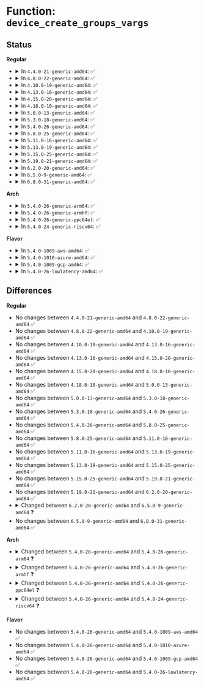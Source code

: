 # Function: <code>device_create_groups_vargs</code>

## Status
<b>Regular</b>
<ul>
<li>
<details>
<summary>In <code>4.4.0-21-generic-amd64</code>: ✅</summary>

```c
struct device * device_create_groups_vargs(struct class * class, struct device * parent, dev_t devt, void * drvdata, const struct attribute_group * * groups, const char * fmt, struct __va_list_tag * args)
```

```json
{
  "name": "device_create_groups_vargs",
  "collision_type": "Unique Static",
  "inline_type": "No",
  "funcs": [
    {
      "addr": 18446744071584385920,
      "name": "device_create_groups_vargs",
      "external": false,
      "loc": "drivers/base/core.c:1680",
      "file": "drivers/base/core.c",
      "inline": "seen, unknown",
      "caller_inline": [],
      "caller_func": [
        "drivers/base/core.c:device_create",
        "drivers/base/core.c:device_create_with_groups"
      ]
    }
  ],
  "symbols": [
    {
      "addr": 18446744071584385920,
      "name": "device_create_groups_vargs",
      "section": ".text",
      "bind": "STB_LOCAL",
      "size": 235
    }
  ]
}
```
</details>
</li>
<li>
<details>
<summary>In <code>4.8.0-22-generic-amd64</code>: ✅</summary>

```c
struct device * device_create_groups_vargs(struct class * class, struct device * parent, dev_t devt, void * drvdata, const struct attribute_group * * groups, const char * fmt, struct __va_list_tag * args)
```

```json
{
  "name": "device_create_groups_vargs",
  "collision_type": "Unique Static",
  "inline_type": "No",
  "funcs": [
    {
      "addr": 18446744071584720816,
      "name": "device_create_groups_vargs",
      "external": false,
      "loc": "drivers/base/core.c:1680",
      "file": "drivers/base/core.c",
      "inline": "seen, unknown",
      "caller_inline": [],
      "caller_func": [
        "drivers/base/core.c:device_create_with_groups",
        "drivers/base/core.c:device_create"
      ]
    }
  ],
  "symbols": [
    {
      "addr": 18446744071584720816,
      "name": "device_create_groups_vargs",
      "section": ".text",
      "bind": "STB_LOCAL",
      "size": 235
    }
  ]
}
```
</details>
</li>
<li>
<details>
<summary>In <code>4.10.0-19-generic-amd64</code>: ✅</summary>

```c
struct device * device_create_groups_vargs(struct class * class, struct device * parent, dev_t devt, void * drvdata, const struct attribute_group * * groups, const char * fmt, struct __va_list_tag * args)
```

```json
{
  "name": "device_create_groups_vargs",
  "collision_type": "Unique Static",
  "inline_type": "No",
  "funcs": [
    {
      "addr": 18446744071584910608,
      "name": "device_create_groups_vargs",
      "external": false,
      "loc": "drivers/base/core.c:2271",
      "file": "drivers/base/core.c",
      "inline": "seen, unknown",
      "caller_inline": [],
      "caller_func": [
        "drivers/base/core.c:device_create_with_groups",
        "drivers/base/core.c:device_create"
      ]
    }
  ],
  "symbols": [
    {
      "addr": 18446744071584910608,
      "name": "device_create_groups_vargs",
      "section": ".text",
      "bind": "STB_LOCAL",
      "size": 235
    }
  ]
}
```
</details>
</li>
<li>
<details>
<summary>In <code>4.13.0-16-generic-amd64</code>: ✅</summary>

```c
struct device * device_create_groups_vargs(struct class * class, struct device * parent, dev_t devt, void * drvdata, const struct attribute_group * * groups, const char * fmt, struct __va_list_tag * args)
```

```json
{
  "name": "device_create_groups_vargs",
  "collision_type": "Unique Static",
  "inline_type": "No",
  "funcs": [
    {
      "addr": 18446744071584995888,
      "name": "device_create_groups_vargs",
      "external": false,
      "loc": "drivers/base/core.c:2269",
      "file": "drivers/base/core.c",
      "inline": "seen, unknown",
      "caller_inline": [],
      "caller_func": [
        "drivers/base/core.c:device_create_with_groups",
        "drivers/base/core.c:device_create"
      ]
    }
  ],
  "symbols": [
    {
      "addr": 18446744071584995888,
      "name": "device_create_groups_vargs",
      "section": ".text",
      "bind": "STB_LOCAL",
      "size": 236
    }
  ]
}
```
</details>
</li>
<li>
<details>
<summary>In <code>4.15.0-20-generic-amd64</code>: ✅</summary>

```c
struct device * device_create_groups_vargs(struct class * class, struct device * parent, dev_t devt, void * drvdata, const struct attribute_group * * groups, const char * fmt, struct __va_list_tag * args)
```

```json
{
  "name": "device_create_groups_vargs",
  "collision_type": "Unique Static",
  "inline_type": "No",
  "funcs": [
    {
      "addr": 18446744071585417776,
      "name": "device_create_groups_vargs",
      "external": false,
      "loc": "drivers/base/core.c:2404",
      "file": "drivers/base/core.c",
      "inline": "seen, unknown",
      "caller_inline": [],
      "caller_func": [
        "drivers/base/core.c:device_create_with_groups",
        "drivers/base/core.c:device_create"
      ]
    }
  ],
  "symbols": [
    {
      "addr": 18446744071585417776,
      "name": "device_create_groups_vargs",
      "section": ".text",
      "bind": "STB_LOCAL",
      "size": 236
    }
  ]
}
```
</details>
</li>
<li>
<details>
<summary>In <code>4.18.0-10-generic-amd64</code>: ✅</summary>

```c
struct device * device_create_groups_vargs(struct class * class, struct device * parent, dev_t devt, void * drvdata, const struct attribute_group * * groups, const char * fmt, struct __va_list_tag * args)
```

```json
{
  "name": "device_create_groups_vargs",
  "collision_type": "Unique Static",
  "inline_type": "No",
  "funcs": [
    {
      "addr": 18446744071585660496,
      "name": "device_create_groups_vargs",
      "external": false,
      "loc": "drivers/base/core.c:2451",
      "file": "drivers/base/core.c",
      "inline": "seen, unknown",
      "caller_inline": [],
      "caller_func": [
        "drivers/base/core.c:device_create_with_groups",
        "drivers/base/core.c:device_create"
      ]
    }
  ],
  "symbols": [
    {
      "addr": 18446744071585660496,
      "name": "device_create_groups_vargs",
      "section": ".text",
      "bind": "STB_LOCAL",
      "size": 240
    }
  ]
}
```
</details>
</li>
<li>
<details>
<summary>In <code>5.0.0-13-generic-amd64</code>: ✅</summary>

```c
struct device * device_create_groups_vargs(struct class * class, struct device * parent, dev_t devt, void * drvdata, const struct attribute_group * * groups, const char * fmt, struct __va_list_tag * args)
```

```json
{
  "name": "device_create_groups_vargs",
  "collision_type": "Unique Static",
  "inline_type": "No",
  "funcs": [
    {
      "addr": 18446744071585786768,
      "name": "device_create_groups_vargs",
      "external": false,
      "loc": "drivers/base/core.c:2526",
      "file": "drivers/base/core.c",
      "inline": "seen, unknown",
      "caller_inline": [],
      "caller_func": [
        "drivers/base/core.c:device_create_with_groups",
        "drivers/base/core.c:device_create"
      ]
    }
  ],
  "symbols": [
    {
      "addr": 18446744071585786768,
      "name": "device_create_groups_vargs",
      "section": ".text",
      "bind": "STB_LOCAL",
      "size": 238
    }
  ]
}
```
</details>
</li>
<li>
<details>
<summary>In <code>5.3.0-18-generic-amd64</code>: ✅</summary>

```c
struct device * device_create_groups_vargs(struct class * class, struct device * parent, dev_t devt, void * drvdata, const struct attribute_group * * groups, const char * fmt, struct __va_list_tag * args)
```

```json
{
  "name": "device_create_groups_vargs",
  "collision_type": "Unique Static",
  "inline_type": "No",
  "funcs": [
    {
      "addr": 18446744071586017600,
      "name": "device_create_groups_vargs",
      "external": false,
      "loc": "drivers/base/core.c:2780",
      "file": "drivers/base/core.c",
      "inline": "seen, unknown",
      "caller_inline": [],
      "caller_func": [
        "drivers/base/core.c:device_create_with_groups",
        "drivers/base/core.c:device_create"
      ]
    }
  ],
  "symbols": [
    {
      "addr": 18446744071586017600,
      "name": "device_create_groups_vargs",
      "section": ".text",
      "bind": "STB_LOCAL",
      "size": 238
    }
  ]
}
```
</details>
</li>
<li>
<details>
<summary>In <code>5.4.0-26-generic-amd64</code>: ✅</summary>

```c
struct device * device_create_groups_vargs(struct class * class, struct device * parent, dev_t devt, void * drvdata, const struct attribute_group * * groups, const char * fmt, struct __va_list_tag * args)
```

```json
{
  "name": "device_create_groups_vargs",
  "collision_type": "Unique Static",
  "inline_type": "No",
  "funcs": [
    {
      "addr": 18446744071586165312,
      "name": "device_create_groups_vargs",
      "external": false,
      "loc": "drivers/base/core.c:2817",
      "file": "drivers/base/core.c",
      "inline": "seen, unknown",
      "caller_inline": [],
      "caller_func": [
        "drivers/base/core.c:device_create_with_groups",
        "drivers/base/core.c:device_create"
      ]
    }
  ],
  "symbols": [
    {
      "addr": 18446744071586165312,
      "name": "device_create_groups_vargs",
      "section": ".text",
      "bind": "STB_LOCAL",
      "size": 238
    }
  ]
}
```
</details>
</li>
<li>
<details>
<summary>In <code>5.8.0-25-generic-amd64</code>: ✅</summary>

```c
struct device * device_create_groups_vargs(struct class * class, struct device * parent, dev_t devt, void * drvdata, const struct attribute_group * * groups, const char * fmt, struct __va_list_tag * args)
```

```json
{
  "name": "device_create_groups_vargs",
  "collision_type": "Unique Static",
  "inline_type": "No",
  "funcs": [
    {
      "addr": 18446744071586923648,
      "name": "device_create_groups_vargs",
      "external": false,
      "loc": "drivers/base/core.c:3318",
      "file": "drivers/base/core.c",
      "inline": "seen, unknown",
      "caller_inline": [],
      "caller_func": [
        "drivers/base/core.c:device_create_with_groups",
        "drivers/base/core.c:device_create"
      ]
    }
  ],
  "symbols": [
    {
      "addr": 18446744071586923648,
      "name": "device_create_groups_vargs",
      "section": ".text",
      "bind": "STB_LOCAL",
      "size": 238
    }
  ]
}
```
</details>
</li>
<li>
<details>
<summary>In <code>5.11.0-16-generic-amd64</code>: ✅</summary>

```c
struct device * device_create_groups_vargs(struct class * class, struct device * parent, dev_t devt, void * drvdata, const struct attribute_group * * groups, const char * fmt, struct __va_list_tag * args)
```

```json
{
  "name": "device_create_groups_vargs",
  "collision_type": "Unique Static",
  "inline_type": "No",
  "funcs": [
    {
      "addr": 18446744071587015328,
      "name": "device_create_groups_vargs",
      "external": false,
      "loc": "drivers/base/core.c:3730",
      "file": "drivers/base/core.c",
      "inline": "seen, unknown",
      "caller_inline": [],
      "caller_func": [
        "drivers/base/core.c:device_create_with_groups",
        "drivers/base/core.c:device_create"
      ]
    }
  ],
  "symbols": [
    {
      "addr": 18446744071587015328,
      "name": "device_create_groups_vargs",
      "section": ".text",
      "bind": "STB_LOCAL",
      "size": 238
    }
  ]
}
```
</details>
</li>
<li>
<details>
<summary>In <code>5.13.0-19-generic-amd64</code>: ✅</summary>

```c
struct device * device_create_groups_vargs(struct class * class, struct device * parent, dev_t devt, void * drvdata, const struct attribute_group * * groups, const char * fmt, struct __va_list_tag * args)
```

```json
{
  "name": "device_create_groups_vargs",
  "collision_type": "Unique Static",
  "inline_type": "No",
  "funcs": [
    {
      "addr": 18446744071586898960,
      "name": "device_create_groups_vargs",
      "external": false,
      "loc": "drivers/base/core.c:3957",
      "file": "drivers/base/core.c",
      "inline": "seen, unknown",
      "caller_inline": [],
      "caller_func": [
        "drivers/base/core.c:device_create_with_groups",
        "drivers/base/core.c:device_create"
      ]
    }
  ],
  "symbols": [
    {
      "addr": 18446744071586898960,
      "name": "device_create_groups_vargs",
      "section": ".text",
      "bind": "STB_LOCAL",
      "size": 238
    }
  ]
}
```
</details>
</li>
<li>
<details>
<summary>In <code>5.15.0-25-generic-amd64</code>: ✅</summary>

```c
struct device * device_create_groups_vargs(struct class * class, struct device * parent, dev_t devt, void * drvdata, const struct attribute_group * * groups, const char * fmt, struct __va_list_tag * args)
```

```json
{
  "name": "device_create_groups_vargs",
  "collision_type": "Unique Static",
  "inline_type": "No",
  "funcs": [
    {
      "addr": 18446744071587460656,
      "name": "device_create_groups_vargs",
      "external": false,
      "loc": "drivers/base/core.c:4022",
      "file": "drivers/base/core.c",
      "inline": "seen, unknown",
      "caller_inline": [],
      "caller_func": [
        "drivers/base/core.c:device_create_with_groups",
        "drivers/base/core.c:device_create"
      ]
    }
  ],
  "symbols": [
    {
      "addr": 18446744071587460656,
      "name": "device_create_groups_vargs",
      "section": ".text",
      "bind": "STB_LOCAL",
      "size": 238
    }
  ]
}
```
</details>
</li>
<li>
<details>
<summary>In <code>5.19.0-21-generic-amd64</code>: ✅</summary>

```c
struct device * device_create_groups_vargs(struct class * class, struct device * parent, dev_t devt, void * drvdata, const struct attribute_group * * groups, const char * fmt, struct __va_list_tag * args)
```

```json
{
  "name": "device_create_groups_vargs",
  "collision_type": "Unique Static",
  "inline_type": "No",
  "funcs": [
    {
      "addr": 18446744071588779760,
      "name": "device_create_groups_vargs",
      "external": false,
      "loc": "drivers/base/core.c:4056",
      "file": "drivers/base/core.c",
      "inline": "seen, unknown",
      "caller_inline": [],
      "caller_func": [
        "drivers/base/core.c:device_create_with_groups",
        "drivers/base/core.c:device_create"
      ]
    }
  ],
  "symbols": [
    {
      "addr": 18446744071588779760,
      "name": "device_create_groups_vargs",
      "section": ".text",
      "bind": "STB_LOCAL",
      "size": 259
    }
  ]
}
```
</details>
</li>
<li>
<details>
<summary>In <code>6.2.0-20-generic-amd64</code>: ✅</summary>

```c
struct device * device_create_groups_vargs(struct class * class, struct device * parent, dev_t devt, void * drvdata, const struct attribute_group * * groups, const char * fmt, struct __va_list_tag * args)
```

```json
{
  "name": "device_create_groups_vargs",
  "collision_type": "Unique Static",
  "inline_type": "No",
  "funcs": [
    {
      "addr": 18446744071590273504,
      "name": "device_create_groups_vargs",
      "external": false,
      "loc": "drivers/base/core.c:4275",
      "file": "drivers/base/core.c",
      "inline": "seen, unknown",
      "caller_inline": [],
      "caller_func": [
        "drivers/base/core.c:device_create_with_groups",
        "drivers/base/core.c:device_create"
      ]
    }
  ],
  "symbols": [
    {
      "addr": 18446744071590273504,
      "name": "device_create_groups_vargs",
      "section": ".text",
      "bind": "STB_LOCAL",
      "size": 259
    }
  ]
}
```
</details>
</li>
<li>
<details>
<summary>In <code>6.5.0-9-generic-amd64</code>: ✅</summary>

```c
struct device * device_create_groups_vargs(const struct class * class, struct device * parent, dev_t devt, void * drvdata, const struct attribute_group * * groups, const char * fmt, struct __va_list_tag * args)
```

```json
{
  "name": "device_create_groups_vargs",
  "collision_type": "Unique Static",
  "inline_type": "No",
  "funcs": [
    {
      "addr": 18446744071590593920,
      "name": "device_create_groups_vargs",
      "external": false,
      "loc": "drivers/base/core.c:4284",
      "file": "drivers/base/core.c",
      "inline": "seen, unknown",
      "caller_inline": [],
      "caller_func": [
        "drivers/base/core.c:device_create_with_groups",
        "drivers/base/core.c:device_create"
      ]
    }
  ],
  "symbols": [
    {
      "addr": 18446744071590593920,
      "name": "device_create_groups_vargs",
      "section": ".text",
      "bind": "STB_LOCAL",
      "size": 259
    }
  ]
}
```
</details>
</li>
<li>
<details>
<summary>In <code>6.8.0-31-generic-amd64</code>: ✅</summary>

```c
struct device * device_create_groups_vargs(const struct class * class, struct device * parent, dev_t devt, void * drvdata, const struct attribute_group * * groups, const char * fmt, struct __va_list_tag * args)
```

```json
{
  "name": "device_create_groups_vargs",
  "collision_type": "Unique Static",
  "inline_type": "No",
  "funcs": [
    {
      "addr": 18446744071590952832,
      "name": "device_create_groups_vargs",
      "external": false,
      "loc": "drivers/base/core.c:4297",
      "file": "drivers/base/core.c",
      "inline": "seen, unknown",
      "caller_inline": [],
      "caller_func": [
        "drivers/base/core.c:device_create_with_groups",
        "drivers/base/core.c:device_create"
      ]
    }
  ],
  "symbols": [
    {
      "addr": 18446744071590952832,
      "name": "device_create_groups_vargs",
      "section": ".text",
      "bind": "STB_LOCAL",
      "size": 306
    }
  ]
}
```
</details>
</li>
</ul>
<b>Arch</b>
<ul>
<li>
<details>
<summary>In <code>5.4.0-26-generic-arm64</code>: ✅</summary>

```c
struct device * device_create_groups_vargs(struct class * class, struct device * parent, dev_t devt, void * drvdata, const struct attribute_group * * groups, const char * fmt, va_list args)
```

```json
{
  "name": "device_create_groups_vargs",
  "collision_type": "Unique Static",
  "inline_type": "No",
  "funcs": [
    {
      "addr": 18446603336498960472,
      "name": "device_create_groups_vargs",
      "external": false,
      "loc": "drivers/base/core.c:2817",
      "file": "drivers/base/core.c",
      "inline": "seen, unknown",
      "caller_inline": [],
      "caller_func": [
        "drivers/base/core.c:device_create_with_groups",
        "drivers/base/core.c:device_create"
      ]
    }
  ],
  "symbols": [
    {
      "addr": 18446603336498960472,
      "name": "device_create_groups_vargs",
      "section": ".text",
      "bind": "STB_LOCAL",
      "size": 300
    }
  ]
}
```
</details>
</li>
<li>
<details>
<summary>In <code>5.4.0-26-generic-armhf</code>: ✅</summary>

```c
struct device * device_create_groups_vargs(struct class * class, struct device * parent, dev_t devt, void * drvdata, const struct attribute_group * * groups, const char * fmt, va_list args)
```

```json
{
  "name": "device_create_groups_vargs",
  "collision_type": "Unique Static",
  "inline_type": "No",
  "funcs": [
    {
      "addr": 3231530976,
      "name": "device_create_groups_vargs",
      "external": false,
      "loc": "drivers/base/core.c:2817",
      "file": "drivers/base/core.c",
      "inline": "seen, unknown",
      "caller_inline": [],
      "caller_func": [
        "drivers/base/core.c:device_create_with_groups",
        "drivers/base/core.c:device_create"
      ]
    }
  ],
  "symbols": [
    {
      "addr": 3231530976,
      "name": "device_create_groups_vargs",
      "section": ".text",
      "bind": "STB_LOCAL",
      "size": 208
    }
  ]
}
```
</details>
</li>
<li>
<details>
<summary>In <code>5.4.0-26-generic-ppc64el</code>: ✅</summary>

```c
struct device * device_create_groups_vargs(struct class * class, struct device * parent, dev_t devt, void * drvdata, const struct attribute_group * * groups, const char * fmt, va_list args)
```

```json
{
  "name": "device_create_groups_vargs",
  "collision_type": "Unique Static",
  "inline_type": "No",
  "funcs": [
    {
      "addr": 13835058055292105520,
      "name": "device_create_groups_vargs",
      "external": false,
      "loc": "drivers/base/core.c:2817",
      "file": "drivers/base/core.c",
      "inline": "seen, unknown",
      "caller_inline": [],
      "caller_func": [
        "drivers/base/core.c:device_create_with_groups",
        "drivers/base/core.c:device_create"
      ]
    }
  ],
  "symbols": [
    {
      "addr": 13835058055292105520,
      "name": "device_create_groups_vargs",
      "section": ".text",
      "bind": "STB_LOCAL",
      "size": 364
    }
  ]
}
```
</details>
</li>
<li>
<details>
<summary>In <code>5.4.0-24-generic-riscv64</code>: ✅</summary>

```c
struct device * device_create_groups_vargs(struct class * class, struct device * parent, dev_t devt, void * drvdata, const struct attribute_group * * groups, const char * fmt, va_list args)
```

```json
{
  "name": "device_create_groups_vargs",
  "collision_type": "Unique Static",
  "inline_type": "No",
  "funcs": [
    {
      "addr": 18446743936276342100,
      "name": "device_create_groups_vargs",
      "external": false,
      "loc": "drivers/base/core.c:2817",
      "file": "drivers/base/core.c",
      "inline": "seen, unknown",
      "caller_inline": [],
      "caller_func": [
        "drivers/base/core.c:device_create_with_groups",
        "drivers/base/core.c:device_create"
      ]
    }
  ],
  "symbols": [
    {
      "addr": 18446743936276342100,
      "name": "device_create_groups_vargs",
      "section": ".text",
      "bind": "STB_LOCAL",
      "size": 208
    }
  ]
}
```
</details>
</li>
</ul>
<b>Flavor</b>
<ul>
<li>
<details>
<summary>In <code>5.4.0-1009-aws-amd64</code>: ✅</summary>

```c
struct device * device_create_groups_vargs(struct class * class, struct device * parent, dev_t devt, void * drvdata, const struct attribute_group * * groups, const char * fmt, struct __va_list_tag * args)
```

```json
{
  "name": "device_create_groups_vargs",
  "collision_type": "Unique Static",
  "inline_type": "No",
  "funcs": [
    {
      "addr": 18446744071585925680,
      "name": "device_create_groups_vargs",
      "external": false,
      "loc": "drivers/base/core.c:2817",
      "file": "drivers/base/core.c",
      "inline": "seen, unknown",
      "caller_inline": [],
      "caller_func": [
        "drivers/base/core.c:device_create_with_groups",
        "drivers/base/core.c:device_create"
      ]
    }
  ],
  "symbols": [
    {
      "addr": 18446744071585925680,
      "name": "device_create_groups_vargs",
      "section": ".text",
      "bind": "STB_LOCAL",
      "size": 238
    }
  ]
}
```
</details>
</li>
<li>
<details>
<summary>In <code>5.4.0-1010-azure-amd64</code>: ✅</summary>

```c
struct device * device_create_groups_vargs(struct class * class, struct device * parent, dev_t devt, void * drvdata, const struct attribute_group * * groups, const char * fmt, struct __va_list_tag * args)
```

```json
{
  "name": "device_create_groups_vargs",
  "collision_type": "Unique Static",
  "inline_type": "No",
  "funcs": [
    {
      "addr": 18446744071585774816,
      "name": "device_create_groups_vargs",
      "external": false,
      "loc": "drivers/base/core.c:2817",
      "file": "drivers/base/core.c",
      "inline": "seen, unknown",
      "caller_inline": [],
      "caller_func": [
        "drivers/base/core.c:device_create_with_groups",
        "drivers/base/core.c:device_create"
      ]
    }
  ],
  "symbols": [
    {
      "addr": 18446744071585774816,
      "name": "device_create_groups_vargs",
      "section": ".text",
      "bind": "STB_LOCAL",
      "size": 238
    }
  ]
}
```
</details>
</li>
<li>
<details>
<summary>In <code>5.4.0-1009-gcp-amd64</code>: ✅</summary>

```c
struct device * device_create_groups_vargs(struct class * class, struct device * parent, dev_t devt, void * drvdata, const struct attribute_group * * groups, const char * fmt, struct __va_list_tag * args)
```

```json
{
  "name": "device_create_groups_vargs",
  "collision_type": "Unique Static",
  "inline_type": "No",
  "funcs": [
    {
      "addr": 18446744071586115328,
      "name": "device_create_groups_vargs",
      "external": false,
      "loc": "drivers/base/core.c:2817",
      "file": "drivers/base/core.c",
      "inline": "seen, unknown",
      "caller_inline": [],
      "caller_func": [
        "drivers/base/core.c:device_create_with_groups",
        "drivers/base/core.c:device_create"
      ]
    }
  ],
  "symbols": [
    {
      "addr": 18446744071586115328,
      "name": "device_create_groups_vargs",
      "section": ".text",
      "bind": "STB_LOCAL",
      "size": 238
    }
  ]
}
```
</details>
</li>
<li>
<details>
<summary>In <code>5.4.0-26-lowlatency-amd64</code>: ✅</summary>

```c
struct device * device_create_groups_vargs(struct class * class, struct device * parent, dev_t devt, void * drvdata, const struct attribute_group * * groups, const char * fmt, struct __va_list_tag * args)
```

```json
{
  "name": "device_create_groups_vargs",
  "collision_type": "Unique Static",
  "inline_type": "No",
  "funcs": [
    {
      "addr": 18446744071586223456,
      "name": "device_create_groups_vargs",
      "external": false,
      "loc": "drivers/base/core.c:2817",
      "file": "drivers/base/core.c",
      "inline": "seen, unknown",
      "caller_inline": [],
      "caller_func": [
        "drivers/base/core.c:device_create_with_groups",
        "drivers/base/core.c:device_create"
      ]
    }
  ],
  "symbols": [
    {
      "addr": 18446744071586223456,
      "name": "device_create_groups_vargs",
      "section": ".text",
      "bind": "STB_LOCAL",
      "size": 238
    }
  ]
}
```
</details>
</li>
</ul>

## Differences
<b>Regular</b>
<ul>
<li>
No changes between <code>4.4.0-21-generic-amd64</code> and <code>4.8.0-22-generic-amd64</code> ✅
</li>
<li>
No changes between <code>4.8.0-22-generic-amd64</code> and <code>4.10.0-19-generic-amd64</code> ✅
</li>
<li>
No changes between <code>4.10.0-19-generic-amd64</code> and <code>4.13.0-16-generic-amd64</code> ✅
</li>
<li>
No changes between <code>4.13.0-16-generic-amd64</code> and <code>4.15.0-20-generic-amd64</code> ✅
</li>
<li>
No changes between <code>4.15.0-20-generic-amd64</code> and <code>4.18.0-10-generic-amd64</code> ✅
</li>
<li>
No changes between <code>4.18.0-10-generic-amd64</code> and <code>5.0.0-13-generic-amd64</code> ✅
</li>
<li>
No changes between <code>5.0.0-13-generic-amd64</code> and <code>5.3.0-18-generic-amd64</code> ✅
</li>
<li>
No changes between <code>5.3.0-18-generic-amd64</code> and <code>5.4.0-26-generic-amd64</code> ✅
</li>
<li>
No changes between <code>5.4.0-26-generic-amd64</code> and <code>5.8.0-25-generic-amd64</code> ✅
</li>
<li>
No changes between <code>5.8.0-25-generic-amd64</code> and <code>5.11.0-16-generic-amd64</code> ✅
</li>
<li>
No changes between <code>5.11.0-16-generic-amd64</code> and <code>5.13.0-19-generic-amd64</code> ✅
</li>
<li>
No changes between <code>5.13.0-19-generic-amd64</code> and <code>5.15.0-25-generic-amd64</code> ✅
</li>
<li>
No changes between <code>5.15.0-25-generic-amd64</code> and <code>5.19.0-21-generic-amd64</code> ✅
</li>
<li>
No changes between <code>5.19.0-21-generic-amd64</code> and <code>6.2.0-20-generic-amd64</code> ✅
</li>
<li>
<details>
<summary>Changed between <code>6.2.0-20-generic-amd64</code> and <code>6.5.0-9-generic-amd64</code> ❓</summary>
<ul>
<li>
<b>Param type changed. </b>
<code>struct class * class</code> ➡️ <code>const struct class * class</code>
</li>
</ul>
</details>
</li>
<li>
No changes between <code>6.5.0-9-generic-amd64</code> and <code>6.8.0-31-generic-amd64</code> ✅
</li>
</ul>
<b>Arch</b>
<ul>
<li>
<details>
<summary>Changed between <code>5.4.0-26-generic-amd64</code> and <code>5.4.0-26-generic-arm64</code> ❓</summary>
<ul>
<li>
<b>Param type changed. </b>
<code>struct __va_list_tag * args</code> ➡️ <code>va_list args</code>
</li>
</ul>
</details>
</li>
<li>
<details>
<summary>Changed between <code>5.4.0-26-generic-amd64</code> and <code>5.4.0-26-generic-armhf</code> ❓</summary>
<ul>
<li>
<b>Param type changed. </b>
<code>struct __va_list_tag * args</code> ➡️ <code>va_list args</code>
</li>
</ul>
</details>
</li>
<li>
<details>
<summary>Changed between <code>5.4.0-26-generic-amd64</code> and <code>5.4.0-26-generic-ppc64el</code> ❓</summary>
<ul>
<li>
<b>Param type changed. </b>
<code>struct __va_list_tag * args</code> ➡️ <code>va_list args</code>
</li>
</ul>
</details>
</li>
<li>
<details>
<summary>Changed between <code>5.4.0-26-generic-amd64</code> and <code>5.4.0-24-generic-riscv64</code> ❓</summary>
<ul>
<li>
<b>Param type changed. </b>
<code>struct __va_list_tag * args</code> ➡️ <code>va_list args</code>
</li>
</ul>
</details>
</li>
</ul>
<b>Flavor</b>
<ul>
<li>
No changes between <code>5.4.0-26-generic-amd64</code> and <code>5.4.0-1009-aws-amd64</code> ✅
</li>
<li>
No changes between <code>5.4.0-26-generic-amd64</code> and <code>5.4.0-1010-azure-amd64</code> ✅
</li>
<li>
No changes between <code>5.4.0-26-generic-amd64</code> and <code>5.4.0-1009-gcp-amd64</code> ✅
</li>
<li>
No changes between <code>5.4.0-26-generic-amd64</code> and <code>5.4.0-26-lowlatency-amd64</code> ✅
</li>
</ul>
